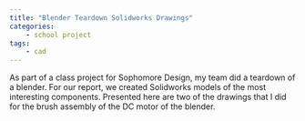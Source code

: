```yaml
---
title: "Blender Teardown Solidworks Drawings"
categories:
    - school project
tags:
    - cad
---
```


As part of a class project for Sophomore Design, my team did a teardown of a blender. For our report, we created Solidworks models of the most interesting components. Presented here are two of the drawings that I did for the brush assembly of the DC motor of the blender.

